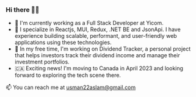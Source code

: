 ### Hi there 👋🏽
- 💼 I'm currently working as a Full Stack Developer at Yicom.
- 🔨 I specialize in Reactjs, MUI, Redux, .NET BE and JsonApi. I have experience building scalable, performant, and user-friendly web applications using these technologies.
- 🚀 In my free time, I'm working on Dividend Tracker, a personal project that helps investors track their dividend income and manage their investment portfolios.
- 🇨🇦 Exciting news! I'm moving to Canada in April 2023 and looking forward to exploring the tech scene there.

📫 You can reach me at usman22aslam@gmail.com
